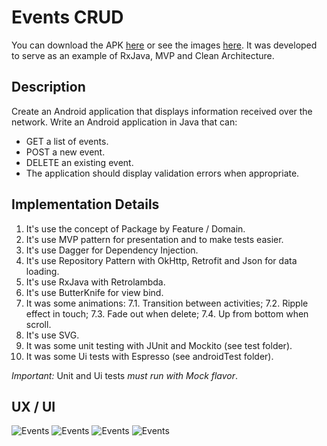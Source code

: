 # Events CRUD

You can download the APK [here][apk] or see the images [here][images].
It was developed to serve as an example of RxJava, MVP and Clean Architecture.

## Description

Create an Android application that displays information received over the network.
Write an Android application in Java that can:

- GET a list of events.
- POST a new event.
- DELETE an existing event.
- The application should display validation errors when appropriate.

## Implementation Details

1. It's use the concept of Package by Feature / Domain.
2. It's use MVP pattern for presentation and to make tests easier.
3. It's use Dagger for Dependency Injection.
4. It's use Repository Pattern with OkHttp, Retrofit and Json for data loading.
5. It's use RxJava with Retrolambda.
6. It's use ButterKnife for view bind.
7. It was some animations:
7.1. Transition between activities;
7.2. Ripple effect in touch;
7.3. Fade out when delete;
7.4. Up from bottom when scroll.
8. It's use SVG.
9. It was some unit testing with JUnit and Mockito (see test folder).
10. It was some Ui tests with Espresso (see androidTest folder).

*Important:* Unit and Ui tests *must run with Mock flavor*.

## UX / UI

![Events][design-events]
![Events][design-error]
![Events][design-add-event]
![Events][design-loading]

[apk]: https://github.com/marcellogalhardo/events/releases/download/1.0.0/application.apk
[images]: https://github.com/marcellogalhardo/events/tree/master/images
[design-events]: https://github.com/marcellogalhardo/events/blob/1.0.0/images/events.png
[design-add-event]: https://github.com/marcellogalhardo/events/blob/1.0.0/images/add_event.png
[design-loading]: https://github.com/marcellogalhardo/events/blob/master/images/loading.png
[design-error]: https://github.com/marcellogalhardo/events/blob/1.0.0/images/error.png
